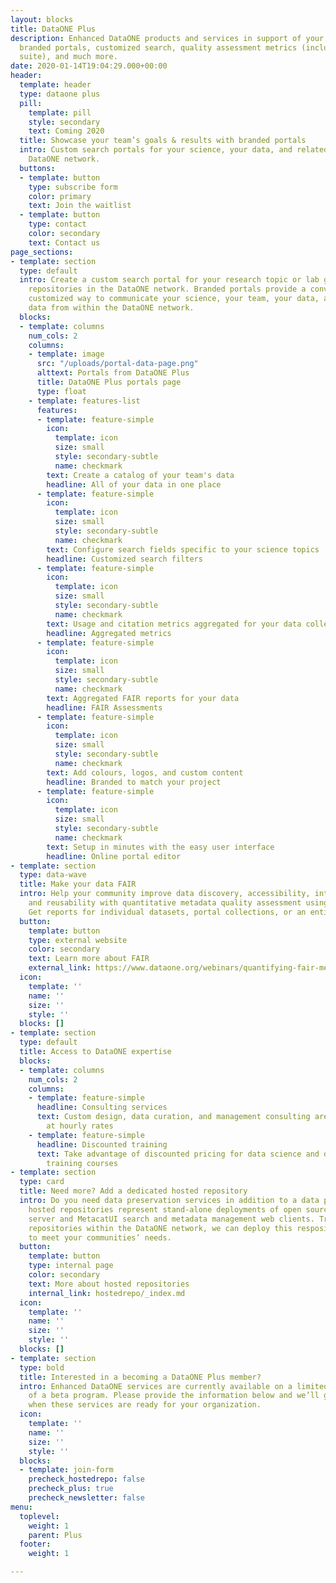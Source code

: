 ```yaml
---
layout: blocks
title: DataONE Plus
description: Enhanced DataONE products and services in support of your research, including
  branded portals, customized search, quality assessment metrics (including the FAIR
  suite), and much more.
date: 2020-01-14T19:04:29.000+00:00
header:
  template: header
  type: dataone plus
  pill:
    template: pill
    style: secondary
    text: Coming 2020
  title: Showcase your team’s goals & results with branded portals
  intro: Custom search portals for your science, your data, and related data in the
    DataONE network.
  buttons:
  - template: button
    type: subscribe form
    color: primary
    text: Join the waitlist
  - template: button
    type: contact
    color: secondary
    text: Contact us
page_sections:
- template: section
  type: default
  intro: Create a custom search portal for your research topic or lab group that spans
    repositories in the DataONE network. Branded portals provide a convenient, readily
    customized way to communicate your science, your team, your data, and related
    data from within the DataONE network.
  blocks:
  - template: columns
    num_cols: 2
    columns:
    - template: image
      src: "/uploads/portal-data-page.png"
      alttext: Portals from DataONE Plus
      title: DataONE Plus portals page
      type: float
    - template: features-list
      features:
      - template: feature-simple
        icon:
          template: icon
          size: small
          style: secondary-subtle
          name: checkmark
        text: Create a catalog of your team's data
        headline: All of your data in one place
      - template: feature-simple
        icon:
          template: icon
          size: small
          style: secondary-subtle
          name: checkmark
        text: Configure search fields specific to your science topics
        headline: Customized search filters
      - template: feature-simple
        icon:
          template: icon
          size: small
          style: secondary-subtle
          name: checkmark
        text: Usage and citation metrics aggregated for your data collection
        headline: Aggregated metrics
      - template: feature-simple
        icon:
          template: icon
          size: small
          style: secondary-subtle
          name: checkmark
        text: Aggregated FAIR reports for your data
        headline: FAIR Assessments
      - template: feature-simple
        icon:
          template: icon
          size: small
          style: secondary-subtle
          name: checkmark
        text: Add colours, logos, and custom content
        headline: Branded to match your project
      - template: feature-simple
        icon:
          template: icon
          size: small
          style: secondary-subtle
          name: checkmark
        text: Setup in minutes with the easy user interface
        headline: Online portal editor
- template: section
  type: data-wave
  title: Make your data FAIR
  intro: Help your community improve data discovery, accessibility, interoperability,
    and reusability with quantitative metadata quality assessment using the FAIR principles.
    Get reports for individual datasets, portal collections, or an entire repository.
  button:
    template: button
    type: external website
    color: secondary
    text: Learn more about FAIR
    external_link: https://www.dataone.org/webinars/quantifying-fair-metadata-improvement-and-guidance-dataone-repository-network
  icon:
    template: ''
    name: ''
    size: ''
    style: ''
  blocks: []
- template: section
  type: default
  title: Access to DataONE expertise
  blocks:
  - template: columns
    num_cols: 2
    columns:
    - template: feature-simple
      headline: Consulting services
      text: Custom design, data curation, and management consulting are available
        at hourly rates
    - template: feature-simple
      headline: Discounted training
      text: Take advantage of discounted pricing for data science and data management
        training courses
- template: section
  type: card
  title: Need more? Add a dedicated hosted repository
  intro: Do you need data preservation services in addition to a data portal? DataONE
    hosted repositories represent stand-alone deployments of open source Metacat repository
    server and MetacatUI search and metadata management web clients. Trusted by many
    repositories within the DataONE network, we can deploy this respository infrastructure
    to meet your communities’ needs.
  button:
    template: button
    type: internal page
    color: secondary
    text: More about hosted repositories
    internal_link: hostedrepo/_index.md
  icon:
    template: ''
    name: ''
    size: ''
    style: ''
  blocks: []
- template: section
  type: bold
  title: Interested in a becoming a DataONE Plus member?
  intro: Enhanced DataONE services are currently available on a limited basis as part
    of a beta program. Please provide the information below and we’ll get in touch
    when these services are ready for your organization.
  icon:
    template: ''
    name: ''
    size: ''
    style: ''
  blocks:
  - template: join-form
    precheck_hostedrepo: false
    precheck_plus: true
    precheck_newsletter: false
menu:
  toplevel:
    weight: 1
    parent: Plus
  footer:
    weight: 1

---
```

